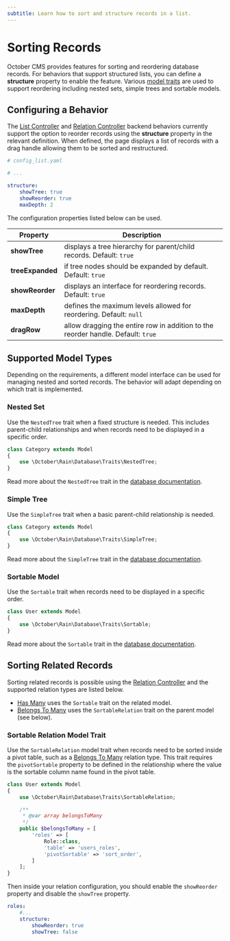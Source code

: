 ```yaml
---
subtitle: Learn how to sort and structure records in a list.
---
```

# Sorting Records

October CMS provides features for sorting and reordering database records. For behaviors that support structured lists, you can define a **structure** property to enable the feature. Various [model traits](../database/traits.md) are used to support reordering including nested sets, simple trees and sortable models.

## Configuring a Behavior

The [List Controller](./list-controller.md) and [Relation Controller](../forms/form-controller.md) backend behaviors currently support the option to reorder records using the **structure** property in the relevant definition. When defined, the page displays a list of records with a drag handle allowing them to be sorted and restructured.

```yaml
# config_list.yaml

# ...

structure:
    showTree: true
    showReorder: true
    maxDepth: 2
```

The configuration properties listed below can be used.

Property | Description
------------- | -------------
**showTree** | displays a tree hierarchy for parent/child records. Default: `true`
**treeExpanded** | if tree nodes should be expanded by default. Default: `true`
**showReorder** | displays an interface for reordering records. Default: `true`
**maxDepth** | defines the maximum levels allowed for reordering. Default: `null`
**dragRow** | allow dragging the entire row in addition to the reorder handle. Default: `true`

## Supported Model Types

Depending on the requirements, a different model interface can be used for managing nested and sorted records. The behavior will adapt depending on which trait is implemented.

### Nested Set

Use the `NestedTree` trait when a fixed structure is needed. This includes parent-child relationships and when records need to be displayed in a specific order.

```php
class Category extends Model
{
    use \October\Rain\Database\Traits\NestedTree;
}
```

Read more about the `NestedTree` trait in the [database documentation](../database/traits.md).

### Simple Tree

Use the `SimpleTree` trait when a basic parent-child relationship is needed.

```php
class Category extends Model
{
    use \October\Rain\Database\Traits\SimpleTree;
}
```

Read more about the `SimpleTree` trait in the [database documentation](../database/traits.md).

### Sortable Model

Use the `Sortable` trait when records need to be displayed in a specific order.

```php
class User extends Model
{
    use \October\Rain\Database\Traits\Sortable;
}
```

Read more about the `Sortable` trait in the [database documentation](../database/traits.md).

## Sorting Related Records

Sorting related records is possible using the [Relation Controller](../forms/relation-controller.md) and the supported relation types are listed below.

- [Has Many](../database/relations.md#relation-one-to-many) uses the `Sortable` trait on the related model.
- [Belongs To Many](../database/relations.md#relation-many-to-many) uses the `SortableRelation` trait on the parent model (see below).

### Sortable Relation Model Trait

Use the `SortableRelation` model trait when records need to be sorted inside a pivot table, such as a [Belongs To Many](../database/relations.md#many-to-many) relation type. This trait requires the `pivotSortable` property to be defined in the relationship where the value is the sortable column name found in the pivot table.

```php
class User extends Model
{
    use \October\Rain\Database\Traits\SortableRelation;

    /**
     * @var array belongsToMany
     */
    public $belongsToMany = [
        'roles' => [
            Role::class,
            'table' => 'users_roles',
            'pivotSortable' => 'sort_order',
        ]
    ];
}
```

Then inside your relation configuration, you should enable the `showReorder` property and disable the `showTree` property.

```yaml
roles:
    #...
    structure:
        showReorder: true
        showTree: false
```
